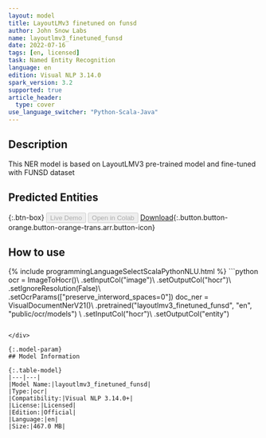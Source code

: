 ```yaml
---
layout: model
title: LayoutLMv3 finetuned on funsd
author: John Snow Labs
name: layoutlmv3_finetuned_funsd
date: 2022-07-16
tags: [en, licensed]
task: Named Entity Recognition
language: en
edition: Visual NLP 3.14.0
spark_version: 3.2
supported: true
article_header:
  type: cover
use_language_switcher: "Python-Scala-Java"
---
```


## Description

This NER model is based on LayoutLMV3 pre-trained model and fine-tuned with FUNSD dataset

## Predicted Entities



{:.btn-box}
<button class="button button-orange" disabled>Live Demo</button>
<button class="button button-orange" disabled>Open in Colab</button>
[Download](https://s3.amazonaws.com/auxdata.johnsnowlabs.com/clinical/ocr/layoutlmv3_finetuned_funsd_en_3.14.0_3.2_1657982560895.zip){:.button.button-orange.button-orange-trans.arr.button-icon}

## How to use



<div class="tabs-box" markdown="1">
{% include programmingLanguageSelectScalaPythonNLU.html %}
```python
ocr = ImageToHocr()\
            .setInputCol("image")\
            .setOutputCol("hocr")\
            .setIgnoreResolution(False)\
            .setOcrParams(["preserve_interword_spaces=0"])
        doc_ner = VisualDocumentNerV21()\
            .pretrained("layoutlmv3_finetuned_funsd", "en", "public/ocr/models") \
            .setInputCol("hocr")\
            .setOutputCol("entity")

```

</div>

{:.model-param}
## Model Information

{:.table-model}
|---|---|
|Model Name:|layoutlmv3_finetuned_funsd|
|Type:|ocr|
|Compatibility:|Visual NLP 3.14.0+|
|License:|Licensed|
|Edition:|Official|
|Language:|en|
|Size:|467.0 MB|